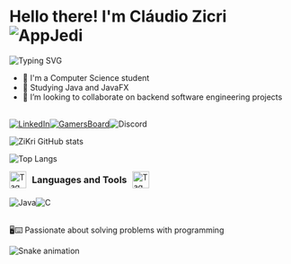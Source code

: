 # Hello there! I'm Cláudio Zicri ![AppJedi](https://cdn3.emoji.gg/emojis/9756_AppJedi.gif)

![Typing SVG](https://readme-typing-svg.demolab.com?font=Fira+Code&pause=1000&random=false&width=435&lines=Welcome+to+my+GitHub+profile+%F0%9F%91%8B;+I'm+a+Computer+Science+engineer!)

- 💼 I'm a Computer Science student
- 🌱 Studying Java and JavaFX
- 👯 I’m looking to collaborate on backend software engineering projects

<br/>[![LinkedIn](https://img.shields.io/badge/LinkedIn-0077B5?style=for-the-badge&logo=linkedin&logoColor=white)](https://www.linkedin.com/in/cláudio-zicri-silva-3284231b5/)[![GamersBoard](https://i.imgur.com/geaYGjj.png)](https://gamersboard.com.br/profile/38495-col%C3%B4nias-rpg/)<img src="https://img.shields.io/badge/Discord-7289DA?style=for-the-badge&logo=discord&logoColor=white" alt="Discord" title="zikri8010">

![ZiKri GitHub stats](https://github-readme-stats.vercel.app/api?username=ZiKriDev&show_icons=true&theme=radical)

![Top Langs](https://github-readme-stats.vercel.app/api/top-langs/?username=ZiKriDev&size_weight=0.5&count_weight=0.5)

<div style="display: flex; align-items: center;">
  <img src="https://i.imgur.com/lJEWxk2.gif" alt="Tag" style="width: 30px; height: 30px; margin-right: 0px;">
  <h3 style="margin: 0 10px;">Languages and Tools</h3>
  <img src="https://i.imgur.com/lJEWxk2.gif" alt="Tag" style="width: 30px; height: 30px; margin-left: 0px;">
</div>

<div style="display: inline_block"><br/>
  <img align="center" alt="Java" src="https://img.shields.io/badge/Java-ED8B00?style=for-the-badge&logo=openjdk&logoColor=white" /><img align="center" alt="C" src="https://img.shields.io/badge/Microsoft_Excel-217346?style=for-the-badge&logo=microsoft-excel&logoColor=white" />
</div><br/>

🖥️⌨️ Passionate about solving problems with programming 

![Snake animation](https://github.com/ZiKriDev/ZiKriDev/blob/output/github-contribution-grid-snake.svg)
